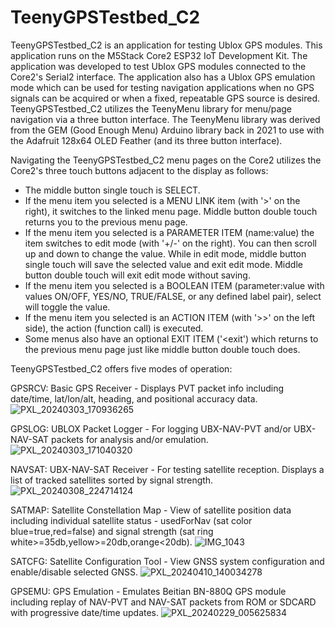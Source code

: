 # TeenyGPSTestbed_C2

TeenyGPSTestbed_C2 is an application for testing Ublox GPS modules.  This application runs on the M5Stack Core2 ESP32 IoT Development Kit.
The application was developed to test Ublox GPS modules connected to the Core2's Serial2 interface.  The application also has a Ublox GPS emulation mode which can be used for testing navigation applications when no GPS signals can be acquired or when a fixed, repeatable GPS source is desired.
TeenyGPSTestbed_C2 utilizes the TeenyMenu library for menu/page navigation via a three button interface.  The TeenyMenu library was derived from the GEM (Good Enough Menu) Arduino library back in 2021 to use with the Adafruit 128x64 OLED Feather (and its three button interface).

Navigating the TeenyGPSTestbed_C2 menu pages on the Core2 utilizes the Core2's three touch buttons adjacent to the display as follows:
- The middle button single touch is SELECT.
- If the menu item you selected is a MENU LINK item (with '>' on the right), it switches to the linked menu page.  Middle button double touch returns you to the previous menu page.
- If the menu item you selected is a PARAMETER ITEM (name:value) the item switches to edit mode (with '+/-' on the right).  You can then scroll up and down to change the value.  While in edit mode, middle button single touch will save the selected value and exit edit mode.  Middle button double touch will exit edit mode without saving.
- If the menu item you selected is a BOOLEAN ITEM (parameter:value with values ON/OFF, YES/NO, TRUE/FALSE, or any defined label pair), select will toggle the value.
- If the menu item you selected is an ACTION ITEM (with '>>' on the left side), the action (function call) is executed.
- Some menus also have an optional EXIT ITEM ('<exit') which returns to the previous menu page just like middle button double touch does.

TeenyGPSTestbed_C2 offers five modes of operation:

GPSRCV: Basic GPS Receiver - Displays PVT packet info including date/time, lat/lon/alt, heading, and positional accuracy data.
![PXL_20240303_170936265](https://github.com/BeakeS/TeenyGPSTestbed_C2/assets/27782001/4e2b1242-d968-42f4-b2d3-a8b80f035e75)

GPSLOG: UBLOX Packet Logger - For logging UBX-NAV-PVT and/or UBX-NAV-SAT packets for analysis and/or emulation.
![PXL_20240303_171040320](https://github.com/BeakeS/TeenyGPSTestbed_C2/assets/27782001/937f2e26-c376-4e52-9304-112ede750657)

NAVSAT: UBX-NAV-SAT Receiver - For testing satellite reception.  Displays a list of tracked satellites sorted by signal strength.
![PXL_20240308_224714124](https://github.com/BeakeS/TeenyGPSTestbed_C2/assets/27782001/3de865b5-92e7-4fd6-8090-d8b94a51ce38)

SATMAP: Satellite Constellation Map - View of satellite position data including individual satellite status - usedForNav (sat color blue=true,red=false) and signal strength (sat ring white>=35db,yellow>=20db,orange<20db).
![IMG_1043](https://github.com/BeakeS/TeenyGPSTestbed_C2/assets/27782001/0a825537-1c38-4cab-9103-e406b6bcbade)

SATCFG: Satellite Configuration Tool - View GNSS system configuration and enable/disable selected GNSS.
![PXL_20240410_140034278](https://github.com/BeakeS/TeenyGPSTestbed_C2/assets/27782001/a930ee04-f1bd-4229-a14a-501317c313ff)

GPSEMU: GPS Emulation - Emulates Beitian BN-880Q GPS module including replay of NAV-PVT and NAV-SAT packets from ROM or SDCARD with progressive date/time updates.
![PXL_20240229_005625834](https://github.com/BeakeS/TeenyGPSTestbed_C2/assets/27782001/f4011f04-dae2-459f-9b68-648e4ca00ba4)
